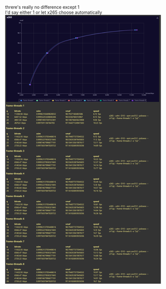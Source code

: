threre's really no difference except 1  
I'd say either 1 or let x265 choose automatically
![img](report.png)